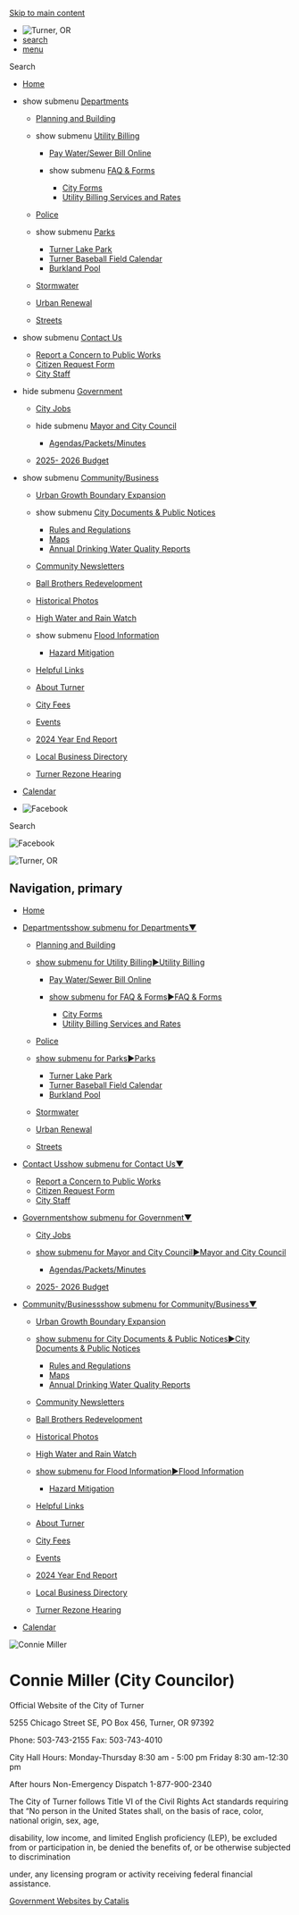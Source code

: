 [Skip to main content](https://turneroregon.gov/index.asp?SEC=727B1F8D-9932-4EC1-AF6D-E30211BF37DA&DE=9433B56A-FCB1-410D-92EB-EDED7EEDC247%2F)

- ![Turner, OR](https://turneroregon.gov/repository/designs/templates/GO_turner-or_resp/images/title.png)
- [search](https://turneroregon.gov/index.asp?SEC=727B1F8D-9932-4EC1-AF6D-E30211BF37DA&DE=9433B56A-FCB1-410D-92EB-EDED7EEDC247)
- [menu](https://turneroregon.gov/index.asp?SEC=727B1F8D-9932-4EC1-AF6D-E30211BF37DA&DE=9433B56A-FCB1-410D-92EB-EDED7EEDC247)

Search

- [Home](https://turneroregon.gov)
- show submenu [Departments](https://turneroregon.gov/departments)
  
  - [Planning and Building](https://turneroregon.gov/planning_building)
  - show submenu [Utility Billing](https://turneroregon.gov/utilitybilling)
    
    - [Pay Water/Sewer Bill Online](https://cityofturner.merchanttransact.com)
    - show submenu [FAQ &amp; Forms](https://turneroregon.gov/faq_forms)
      
      - [City Forms](https://turneroregon.gov/forms)
      - [Utility Billing Services and Rates](https://turneroregon.gov/ub_billing_rates)
  - [Police](https://turneroregon.gov/police)
  - show submenu [Parks](https://turneroregon.gov/parks)
    
    - [Turner Lake Park](https://turneroregon.gov/turnerlakepark)
    - [Turner Baseball Field Calendar](https://turneroregon.gov/baseball_calendar)
    - [Burkland Pool](https://www.burklandpool.org)
  - [Stormwater](https://turneroregon.gov/stormwater)
  - [Urban Renewal](https://turneroregon.gov/urbanrenewal)
  - [Streets](https://turneroregon.gov/index.asp?SEC=AA0AEE92-A855-4673-AC30-5363B3A64B5A)
- show submenu [Contact Us](https://turneroregon.gov/contact)
  
  - [Report a Concern to Public Works](https://turneroregon.gov/public_works_concern_form)
  - [Citizen Request Form](https://turneroregon.gov/citizen_request_form)
  - [City Staff](https://turneroregon.gov/city_staff)
- hide submenu [Government](https://turneroregon.gov/government)
  
  - [City Jobs](https://turneroregon.gov/jobs)
  - hide submenu [Mayor and City Council](https://turneroregon.gov/httpsturneroregongovhttpsturneroregongovturneroregongovmayor_council)
    
    - [Agendas/Packets/Minutes](https://turneroregon.gov/index.asp?SEC=0EBB8D0F-9E1A-4220-BC85-972EA14869DA)
  - [2025- 2026 Budget](https://turneroregon.gov/index.asp?SEC=58285005-5FEC-42E2-8707-BE104CF6B4F1)
- show submenu [Community/Business](https://turneroregon.gov/community_business)
  
  - [Urban Growth Boundary Expansion](https://turneroregon.gov/ugb)
  - show submenu [City Documents &amp; Public Notices](https://turneroregon.gov/citydocuments)
    
    - [Rules and Regulations](https://turneroregon.gov/rules_regulations)
    - [Maps](https://turneroregon.gov/maps)
    - [Annual Drinking Water Quality Reports](https://turneroregon.gov/waterqualityreport)
  - [Community Newsletters](https://turneroregon.gov/communitynewsletters)
  - [Ball Brothers Redevelopment](https://turneroregon.gov/ball_brothers_property)
  - [Historical Photos](https://500px.com/thebeautifulturner/galleries/beautiful-turner-historical-photos)
  - [High Water and Rain Watch](https://hww.onerain.com)
  - show submenu [Flood Information](https://turneroregon.gov/floodinformation)
    
    - [Hazard Mitigation](https://turneroregon.gov/hazard_mitigation)
  - [Helpful Links](https://turneroregon.gov/helpfullinks)
  - [About Turner](https://turneroregon.gov/about_turner)
  - [City Fees](https://turneroregon.gov/city_fees)
  - [Events](https://turneroregon.gov/events)
  - [2024 Year End Report](https://turneroregon.gov/index.asp?SEC=907D0FFD-8326-4493-8406-3BCC778F6E1A)
  - [Local Business Directory](https://turneroregon.gov/index.asp?SEC=4975DDC9-F155-476E-A30E-BD51FF52AA8D)
  - [Turner Rezone Hearing](https://turneroregon.gov/index.asp?SEC=684C88F3-EA2D-4D3F-82E3-345AC6C0B010)
- [Calendar](https://turneroregon.gov/index.asp?SEC=76E2D950-BD6E-4370-9347-FF6625D34D32)
- ![Facebook](https://turneroregon.gov/repository/designs/images/fb_24.png)

Search

![Facebook](https://turneroregon.gov/repository/designs/images/fb_24.png)

![Turner, OR](https://turneroregon.gov/repository/designs/templates/GO_turner-or_resp/images/title.png)

## Navigation, primary

- [Home](https://turneroregon.gov)
- [Departmentsshow submenu for Departments▼](https://turneroregon.gov/departments)
  
  - [Planning and Building](https://turneroregon.gov/planning_building)
  - [show submenu for Utility Billing►Utility Billing](https://turneroregon.gov/utilitybilling)
    
    - [Pay Water/Sewer Bill Online](https://cityofturner.merchanttransact.com)
    - [show submenu for FAQ &amp; Forms►FAQ &amp; Forms](https://turneroregon.gov/faq_forms)
      
      - [City Forms](https://turneroregon.gov/forms)
      - [Utility Billing Services and Rates](https://turneroregon.gov/ub_billing_rates)
  - [Police](https://turneroregon.gov/police)
  - [show submenu for Parks►Parks](https://turneroregon.gov/parks)
    
    - [Turner Lake Park](https://turneroregon.gov/turnerlakepark)
    - [Turner Baseball Field Calendar](https://turneroregon.gov/baseball_calendar)
    - [Burkland Pool](https://www.burklandpool.org)
  - [Stormwater](https://turneroregon.gov/stormwater)
  - [Urban Renewal](https://turneroregon.gov/urbanrenewal)
  - [Streets](https://turneroregon.gov/index.asp?SEC=AA0AEE92-A855-4673-AC30-5363B3A64B5A)
- [Contact Usshow submenu for Contact Us▼](https://turneroregon.gov/contact)
  
  - [Report a Concern to Public Works](https://turneroregon.gov/public_works_concern_form)
  - [Citizen Request Form](https://turneroregon.gov/citizen_request_form)
  - [City Staff](https://turneroregon.gov/city_staff)
- [Governmentshow submenu for Government▼](https://turneroregon.gov/government)
  
  - [City Jobs](https://turneroregon.gov/jobs)
  - [show submenu for Mayor and City Council►Mayor and City Council](https://turneroregon.gov/httpsturneroregongovhttpsturneroregongovturneroregongovmayor_council)
    
    - [Agendas/Packets/Minutes](https://turneroregon.gov/index.asp?SEC=0EBB8D0F-9E1A-4220-BC85-972EA14869DA)
  - [2025- 2026 Budget](https://turneroregon.gov/index.asp?SEC=58285005-5FEC-42E2-8707-BE104CF6B4F1)
- [Community/Businessshow submenu for Community/Business▼](https://turneroregon.gov/community_business)
  
  - [Urban Growth Boundary Expansion](https://turneroregon.gov/ugb)
  - [show submenu for City Documents &amp; Public Notices►City Documents &amp; Public Notices](https://turneroregon.gov/citydocuments)
    
    - [Rules and Regulations](https://turneroregon.gov/rules_regulations)
    - [Maps](https://turneroregon.gov/maps)
    - [Annual Drinking Water Quality Reports](https://turneroregon.gov/waterqualityreport)
  - [Community Newsletters](https://turneroregon.gov/communitynewsletters)
  - [Ball Brothers Redevelopment](https://turneroregon.gov/ball_brothers_property)
  - [Historical Photos](https://500px.com/thebeautifulturner/galleries/beautiful-turner-historical-photos)
  - [High Water and Rain Watch](https://hww.onerain.com)
  - [show submenu for Flood Information►Flood Information](https://turneroregon.gov/floodinformation)
    
    - [Hazard Mitigation](https://turneroregon.gov/hazard_mitigation)
  - [Helpful Links](https://turneroregon.gov/helpfullinks)
  - [About Turner](https://turneroregon.gov/about_turner)
  - [City Fees](https://turneroregon.gov/city_fees)
  - [Events](https://turneroregon.gov/events)
  - [2024 Year End Report](https://turneroregon.gov/index.asp?SEC=907D0FFD-8326-4493-8406-3BCC778F6E1A)
  - [Local Business Directory](https://turneroregon.gov/index.asp?SEC=4975DDC9-F155-476E-A30E-BD51FF52AA8D)
  - [Turner Rezone Hearing](https://turneroregon.gov/index.asp?SEC=684C88F3-EA2D-4D3F-82E3-345AC6C0B010)
- [Calendar](https://turneroregon.gov/index.asp?SEC=76E2D950-BD6E-4370-9347-FF6625D34D32)

![Connie Miller](https://turneroregon.gov/vertical/Sites/%7B85E5A386-9024-4192-A152-0B30E6890600%7D/uploads/Connie_Miller%282%29_Web.jpg)

# Connie Miller (City Councilor)

Official Website of the City of Turner

5255 Chicago Street SE, PO Box 456, Turner, OR 97392

Phone: 503-743-2155 Fax: 503-743-4010

City Hall Hours: Monday-Thursday 8:30 am - 5:00 pm Friday 8:30 am-12:30 pm

After hours Non-Emergency Dispatch 1-877-900-2340

The City of Turner follows Title VI of the Civil Rights Act standards requiring that “No person in the United States shall, on the basis of race, color, national origin, sex, age,

disability, low income, and limited English proficiency (LEP), be excluded from or participation in, be denied the benefits of, or be otherwise subjected to discrimination

under, any licensing program or activity receiving federal financial assistance.

[Government Websites by Catalis](https://catalisgov.com)